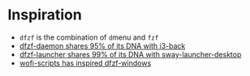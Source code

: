# Inspiration

- `dfzf` is the combination of `d`menu and `fzf` 
- [dfzf-daemon shares 95% of its DNA with i3-back](https://github.com/Cretezy/i3-back)
- [dfzf-launcher shares 99% of its DNA with sway-launcher-desktop](https://github.com/Biont/sway-launcher-desktop/tree/master)
- [wofi-scripts has inspired dfzf-windows](https://github.com/tobiaspc/wofi-scripts)
